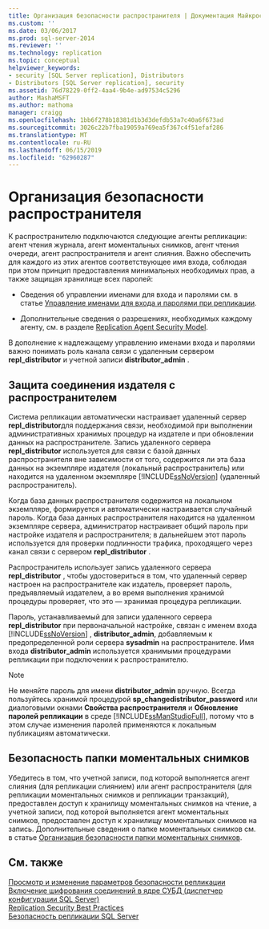 ```yaml
---
title: Организация безопасности распространителя | Документация Майкрософт
ms.custom: ''
ms.date: 03/06/2017
ms.prod: sql-server-2014
ms.reviewer: ''
ms.technology: replication
ms.topic: conceptual
helpviewer_keywords:
- security [SQL Server replication], Distributors
- Distributors [SQL Server replication], security
ms.assetid: 76d78229-0ff2-4aa4-9b4e-ad97534c5296
author: MashaMSFT
ms.author: mathoma
manager: craigg
ms.openlocfilehash: 1bb6f278b18381d1b3d3defdb53a7c40a6f673ad
ms.sourcegitcommit: 3026c22b7fba19059a769ea5f367c4f51efaf286
ms.translationtype: MT
ms.contentlocale: ru-RU
ms.lasthandoff: 06/15/2019
ms.locfileid: "62960287"
---
```

# <a name="secure-the-distributor"></a>Организация безопасности распространителя
  К распространителю подключаются следующие агенты репликации: агент чтения журнала, агент моментальных снимков, агент чтения очереди, агент распространителя и агент слияния. Важно обеспечить для каждого из этих агентов соответствующее имя входа, соблюдая при этом принцип предоставления минимальных необходимых прав, а также защищая хранилище всех паролей:  
  
-   Сведения об управлении именами для входа и паролями см. в статье [Управление именами для входа и паролями при репликации](identity-and-access-control-replication.md#manage-logins-and-passwords-in-replication).  
  
-   Дополнительные сведения о разрешениях, необходимых каждому агенту, см. в разделе [Replication Agent Security Model](replication-agent-security-model.md).  
  
 В дополнение к надлежащему управлению именами входа и паролями важно понимать роль канала связи с удаленным сервером **repl_distributor** и учетной записи **distributor_admin** .  
  
## <a name="securing-the-connection-from-the-publisher-to-the-distributor"></a>Защита соединения издателя с распространителем  
 Система репликации автоматически настраивает удаленный сервер **repl_distributor**для поддержания связи, необходимой при выполнении административных хранимых процедур на издателе и при обновлении данных на распространителе. Запись удаленного сервера **repl_distributor** используется для связи с базой данных распространителя вне зависимости от того, содержится ли эта база данных на экземпляре издателя (локальный распространитель) или находится на удаленном экземпляре [!INCLUDE[ssNoVersion](../../../includes/ssnoversion-md.md)] (удаленный распространитель).  
  
 Когда база данных распространителя содержится на локальном экземпляре, формируется и автоматически настраивается случайный пароль. Когда база данных распространителя находится на удаленном экземпляре сервера, администратор настраивает общий пароль при настройке издателя и распространителя; в дальнейшем этот пароль используется для проверки подлинности трафика, проходящего через канал связи с сервером **repl_distributor** .  
  
 Распространитель использует запись удаленного сервера **repl_distributor** , чтобы удостовериться в том, что удаленный сервер настроен на распространителе как издатель, проверяет пароль, предъявляемый издателем, а во время выполнения хранимой процедуры проверяет, что это — хранимая процедура репликации.  
  
 Пароль, устанавливаемый для записи удаленного сервера **repl_distributor** при первоначальной настройке, связан с именем входа [!INCLUDE[ssNoVersion](../../../includes/ssnoversion-md.md)] , **distributor_admin**, добавляемым к предопределенной роли сервера **sysadmin** на распространителе. Имя входа **distributor_admin** используется хранимыми процедурами репликации при подключении к распространителю.  
  
> [!NOTE]  
>  Не меняйте пароль для имени **distributor_admin** вручную. Всегда пользуйтесь хранимой процедурой **sp_changedistributor_password** или диалоговыми окнами **Свойства распространителя** и **Обновление паролей репликации** в среде [!INCLUDE[ssManStudioFull](../../../includes/ssmanstudiofull-md.md)], потому что в этом случае изменения паролей применяются к локальным публикациям автоматически.  
  
## <a name="snapshot-folder-security"></a>Безопасность папки моментальных снимков  
 Убедитесь в том, что учетной записи, под которой выполняется агент слияния (для репликации слиянием) или агент распространителя (для репликации моментальных снимков и репликации транзакций), предоставлен доступ к хранилищу моментальных снимков на чтение, а учетной записи, под которой выполняется агент моментальных снимков, предоставлен доступ к хранилищу моментальных снимков на запись. Дополнительные сведения о папке моментальных снимков см. в статье [Организация безопасности папки моментальных снимков](secure-the-snapshot-folder.md).  
  
## <a name="see-also"></a>См. также  
 [Просмотр и изменение параметров безопасности репликации](view-and-modify-replication-security-settings.md)   
 [Включение шифрования соединений в ядре СУБД (диспетчер конфигурации SQL Server)](../../../database-engine/configure-windows/enable-encrypted-connections-to-the-database-engine.md)   
 [Replication Security Best Practices](replication-security-best-practices.md)   
 [Безопасность репликации SQL Server](view-and-modify-replication-security-settings.md)  
  
  
